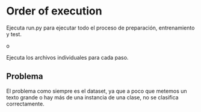 # Order of execution

Ejecuta run.py para ejecutar todo el proceso de preparación, entrenamiento y test.

o

Ejecuta los archivos individuales para cada paso.

## Problema

El problema como siempre es el dataset, ya que a poco que metemos un texto grande o hay más de una instancia de una clase, no se clasifica correctamente.
